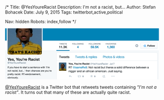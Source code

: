 /*
Title: @YesYoureRacist
Description: I'm not a racist, but...
Author: Stefan Bohacek
Date: July 9, 2015
Tags: twitterbot,active,political

Nav: hidden
Robots: index,follow
*/

[![](/content/bots/twitterbots/images/YesYoureRacist.png)](https://twitter.com/YesYoureRacist)

[@YesYoureRacist](https://twitter.com/YesYoureRacist) is a Twitter bot that retweets tweets containing _"I'm not a racist"_. It turns out that many of these are actually quite racist.